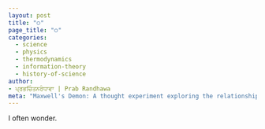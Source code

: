 ```yaml
---
layout: post
title: "੦"
page_title: "੦"
categories:
  - science
  - physics
  - thermodynamics
  - information-theory
  - history-of-science
author:
- ਪ੍ਰਭਚਿੰਤਨਰੰਧਾਵਾ | Prab Randhawa
meta: "Maxwell's Demon: A thought experiment exploring the relationship between information, entropy, and thermodynamics. Discover the history, implications, and modern research surrounding this fascinating concept."
---
```


I often wonder.
